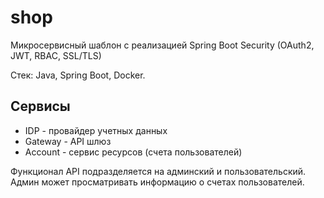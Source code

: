 # shop
Микросервисный шаблон с реализацией Spring Boot Security (OAuth2, JWT, RBAC, SSL/TLS)

Стек: Java, Spring Boot, Docker.

## Сервисы

* IDP - провайдер учетных данных
* Gateway - API шлюз
* Account - сервис ресурсов (счета пользователей)

Функционал API подразделяется на админский и пользовательский.
Админ может просматривать информацию о счетах пользователей.
